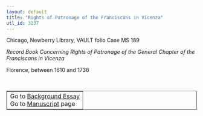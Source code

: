 ```yaml
---
layout: default
title: "Rights of Patronage of the Franciscans in Vicenza"
utl_id: 3237
---
```


<p style=""font-weight:300;"">Chicago, Newberry Library, VAULT folio Case MS 189</p>
<p style=""font-weight:300; margin-left:.25in;""><em>Record Book Concerning Rights of Patronage of the General Chapter of the Franciscans in Vicenza</em></p>
<p style=""font-weight:300; margin-left:.25in;"">Florence, between 1610 and 1736</p>
<p style=""font-size: 0.1em;""> </p>
<table border=""0.5"" cellpadding=""1"" cellspacing=""1"" style=""width: 200px; background-color:#F8F8F8;""><tbody style=""border-color:#ccc""><tr style=""border-color:#ccc""><td>Go to <a href=""https://italian-paleography.library.utoronto.ca/content/about_IP_054"" style=""font-weight:300;"" target=""_blank"">Background Essay</a><br />
			Go to <a href=""https://italian-paleography.library.utoronto.ca/islandora/object/italianpaleography%3AIP_054"" style=""font-weight:300;"" target=""_blank"">Manuscript</a> page</td>
</tr></tbody></table>
